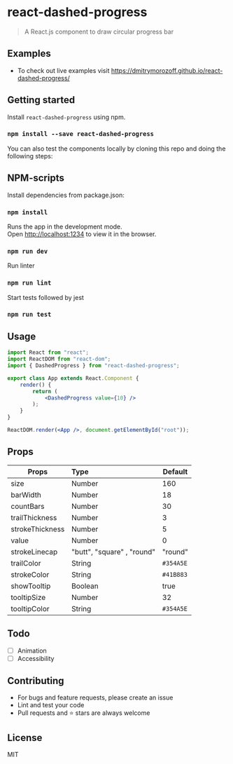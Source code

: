 # react-dashed-progress

> A React.js component to draw circular progress bar

## Examples

-   To check out live examples visit https://dmitrymorozoff.github.io/react-dashed-progress/

## Getting started

Install `react-dashed-progress` using npm.

### `npm install --save react-dashed-progress`


You can also test the components locally by cloning this repo and doing the following steps:

## NPM-scripts

Install dependencies from package.json:

### `npm install`

Runs the app in the development mode.<br>
Open [http://localhost:1234](http://localhost:1234) to view it in the browser.

### `npm run dev`

Run linter

### `npm run lint`

Start tests followed by jest

### `npm run test`

## Usage

```jsx
import React from "react";
import ReactDOM from "react-dom";
import { DashedProgress } from "react-dashed-progress";

export class App extends React.Component {
    render() {
        return (
            <DashedProgress value={10} />
        );
    }
}

ReactDOM.render(<App />, document.getElementById("root"));
```

## Props

| Props           | Type                       | Default   |
| --------------- | :------------------------- | --------- |
| size            | Number                     | 160       |
| barWidth        | Number                     | 18        |
| countBars       | Number                     | 30        |
| trailThickness  | Number                     | 3         |
| strokeThickness | Number                     | 5         |
| value           | Number                     | 0         |
| strokeLinecap   | "butt", "square" , "round" | "round"   |
| trailColor      | String                     | `#354A5E` |
| strokeColor     | String                     | `#41B883` |
| showTooltip     | Boolean                    | true      |
| tooltipSize     | Number                     | 32        |
| tooltipColor    | String                     | `#354A5E` |

## Todo

- [ ] Animation
- [ ] Accessibility 

## Contributing

- For bugs and feature requests, please create an issue
- Lint and test your code
- Pull requests and ⭐ stars are always welcome

## License

MIT